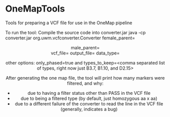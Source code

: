 # OneMapTools
Tools for preparing a VCF file for use in the OneMap pipeline

To run the tool:
Compile the source code into converter.jar
java -cp converter.jar org.uwm.vcfconverter.Converter female_parent=<header> male_parent=<header> vcf_file=<vcf file> output_file=<output file> data_type=<data type>

other options:
only_phased=true
and
types_to_keep=<comma separated list of types, right now just B3.7, B1.10, and D2.15>

After generating the one map file, the tool will print how many markers were filtered, and why:
- due to having a filter status other than PASS in the VCF file
- due to being a filtered type (by default, just homozygous aa x aa)
- due to a different failure of the converter to read the line in the VCF file (generally, indicates a bug)